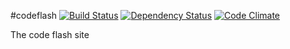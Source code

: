 #codeflash [![Build Status](https://secure.travis-ci.org/codeflash/codeflash.png?branch=master)](http://travis-ci.org/thenickperson/tracking) [![Dependency Status](https://gemnasium.com/codeflash/codeflash.png)](https://gemnasium.com/codeflash/codeflash) [![Code Climate](https://codeclimate.com/badge.png)](https://codeclimate.com/github/codeflash/codeflash)

The code flash site
